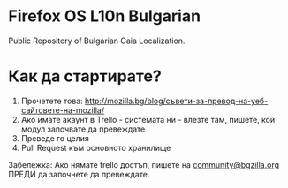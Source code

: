 Firefox OS L10n Bulgarian
===========================
Public Repository of Bulgarian Gaia Localization.


Как да стартирате?
==============
1. Прочетете това: http://mozilla.bg/blog/съвети-за-превод-на-уеб-сайтовете-на-mozilla/
2. Ако имате акаунт в Trello - системата ни - влезте там, пишете, кой модул започвате да превеждате 
3. Преведе го целия
4. Pull Request към основното хранилище

Забележка: Aко нямате trello достъп, пишете на community@bgzilla.org ПРЕДИ да започнете да превеждате.
